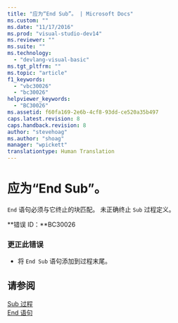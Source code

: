 ```yaml
---
title: "应为“End Sub”。 | Microsoft Docs"
ms.custom: ""
ms.date: "11/17/2016"
ms.prod: "visual-studio-dev14"
ms.reviewer: ""
ms.suite: ""
ms.technology: 
  - "devlang-visual-basic"
ms.tgt_pltfrm: ""
ms.topic: "article"
f1_keywords: 
  - "vbc30026"
  - "bc30026"
helpviewer_keywords: 
  - "BC30026"
ms.assetid: f60fa169-2e6b-4cf8-93dd-ce520a35b497
caps.latest.revision: 8
caps.handback.revision: 8
author: "stevehoag"
ms.author: "shoag"
manager: "wpickett"
translationtype: Human Translation
---
```

# 应为“End Sub”。
`End` 语句必须与它终止的块匹配。 未正确终止 `Sub` 过程定义。  
  
 **错误 ID：**BC30026  
  
### 更正此错误  
  
-   将 `End Sub` 语句添加到过程末尾。  
  
## 请参阅  
 [Sub 过程](../../visual-basic/programming-guide/language-features/procedures/sub-procedures.md)   
 [End 语句](../../visual-basic/language-reference/statements/end-statement.md)